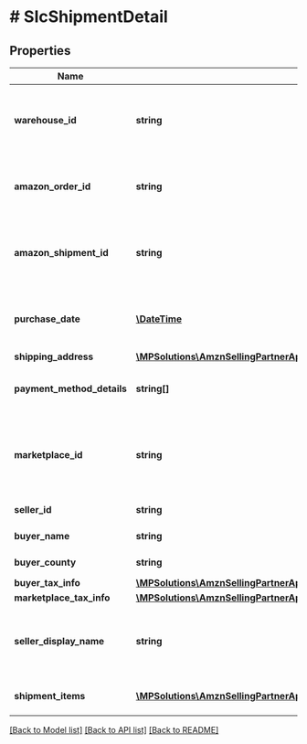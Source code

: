 # # SIcShipmentDetail

## Properties

Name | Type | Description | Notes
------------ | ------------- | ------------- | -------------
**warehouse_id** | **string** | The Amazon-defined identifier for the warehouse. | [optional]
**amazon_order_id** | **string** | The Amazon-defined identifier for the order. | [optional]
**amazon_shipment_id** | **string** | The Amazon-defined identifier for the shipment. | [optional]
**purchase_date** | [**\DateTime**](\DateTime.md) | The date and time when the order was created. | [optional]
**shipping_address** | [**\MPSolutions\AmznSellingPartnerApi\Models\ShipmentInvoicing\SIcAddress**](SIcAddress.md) |  | [optional]
**payment_method_details** | **string[]** | The list of payment method details. | [optional]
**marketplace_id** | **string** | The identifier for the marketplace where the order was placed. | [optional]
**seller_id** | **string** | The seller identifier. | [optional]
**buyer_name** | **string** | The name of the buyer. | [optional]
**buyer_county** | **string** | The county of the buyer. | [optional]
**buyer_tax_info** | [**\MPSolutions\AmznSellingPartnerApi\Models\ShipmentInvoicing\SIcBuyerTaxInfo**](SIcBuyerTaxInfo.md) |  | [optional]
**marketplace_tax_info** | [**\MPSolutions\AmznSellingPartnerApi\Models\ShipmentInvoicing\SIcMarketplaceTaxInfo**](SIcMarketplaceTaxInfo.md) |  | [optional]
**seller_display_name** | **string** | The seller’s friendly name registered in the marketplace. | [optional]
**shipment_items** | [**\MPSolutions\AmznSellingPartnerApi\Models\ShipmentInvoicing\SIcShipmentItem[]**](SIcShipmentItem.md) | A list of shipment items. | [optional]

[[Back to Model list]](../../README.md#models) [[Back to API list]](../../README.md#endpoints) [[Back to README]](../../README.md)
